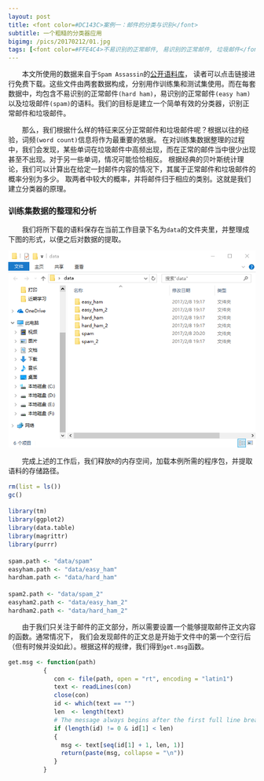 ```yaml
---
layout: post
title: <font color=#DC143C>案例一：邮件的分类与识别</font>
subtitle: 一个粗糙的分类器应用
bigimg: /pics/20170212/01.jpg
tags: [<font color=#FFE4C4>不易识别的正常邮件, 易识别的正常邮件, 垃圾邮件</font>]
---
```


&emsp;&emsp;本文所使用的数据来自于`Spam Assassin`的[公开语料库](http://spamassassin.apache.org/publiccorpus/)，
读者可以点击链接进行免费下载。这些文件由两套数据构成，分别用作训练集和测试集使用。而在每套数据中，均包含不易识别的正常邮件`(hard ham)`，易识别的正常邮件`(easy ham)`以及垃圾邮件`(spam)`的语料。我们的目标是建立一个简单有效的分类器，识别正常邮件和垃圾邮件。

&emsp;&emsp;那么，我们根据什么样的特征来区分正常邮件和垃圾邮件呢？根据以往的经验，词频`(word count)`信息将作为最重要的依据。
在对训练集数据整理的过程中，我们会发现，某些单词在垃圾邮件中高频出现，而在正常的邮件当中很少出现甚至不出现。对于另一些单词，情况可能恰恰相反。
根据经典的贝叶斯统计理论，我们可以计算出在给定一封邮件内容的情况下，其属于正常邮件和垃圾邮件的概率分别为多少。
取两者中较大的概率，并将邮件归于相应的类别。这就是我们建立分类器的原理。

### 训练集数据的整理和分析

&emsp;&emsp;我们将所下载的语料保存在当前工作目录下名为`data`的文件夹里，并整理成下图的形式，以便之后对数据的提取。

![](/pics/20170212/02.png)

&emsp;&emsp;完成上述的工作后，我们释放`R`的内存空间，加载本例所需的程序包，并提取语料的存储路径。

```r
rm(list = ls())
gc()

library(tm)
library(ggplot2)
library(data.table)
library(magrittr)
library(purrr)

spam.path <- "data/spam"
easyham.path <- "data/easy_ham"
hardham.path <- "data/hard_ham"

spam2.path <- "data/spam_2"
easyham2.path <- "data/easy_ham_2"
hardham2.path <- "data/hard_ham_2"
```

&emsp;&emsp;由于我们只关注于邮件的正文部分，所以需要设置一个能够提取邮件正文内容的函数。通常情况下，
我们会发现邮件的正文总是开始于文件中的第一个空行后（但有时候并没如此）。根据这样的规律，我们得到`get.msg`函数。

```r
get.msg <- function(path)
          {
             con <- file(path, open = "rt", encoding = "latin1")
             text <- readLines(con)
             close(con)
             id <- which(text == "")
             len  <- length(text)
             # The message always begins after the first full line break
             if (length(id) != 0 & id[1] < len)
             {
               msg <- text[seq(id[1] + 1, len, 1)]
               return(paste(msg, collapse = "\n"))
             }
          }
```
